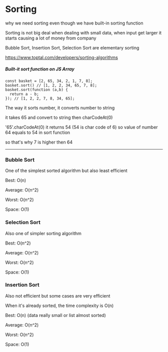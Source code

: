 # Sorting

why we need sorting even though we have built-in sorting function

Sorting is not big deal when dealing with small data, when input get larger it starts causing a lot of money from company

Bubble Sort, Insertion Sort, Selection Sort are elementary sorting

https://www.toptal.com/developers/sorting-algorithms

##### Built-it sort function on JS Array

```
const basket = [2, 65, 34, 2, 1, 7, 8];
basket.sort() // [1, 2, 2, 34, 65, 7, 8];
basket.sort(function (a,b) {
  return a - b;
}); // [1, 2, 2, 7, 8, 34, 65];
``` 

The way it sorts number, it converts number to string

it takes 65 and convert to string then charCodeAt(0)

'65'.charCodeAt(0) it returns 54 (54 is char code of 6) so value of number 64 equals to 54 in sort function

so that's why 7 is higher then 64

--- 

### Bubble Sort

One of the simplest sorted algorithm but also least efficient

Best: O(n)

Average: O(n^2)

Worst: O(n^2)

Space: O(1)

### Selection Sort

Also one of simpler sorting algorithm

Best: O(n^2)

Average: O(n^2)

Worst: O(n^2)

Space: O(1)

### Insertion Sort

Also not efficient but some cases are very efficient

When it's already sorted, the time complexity is O(n)

Best: O(n) (data really small or list almost sorted)

Average: O(n^2)

Worst: O(n^2)

Space: O(1)
